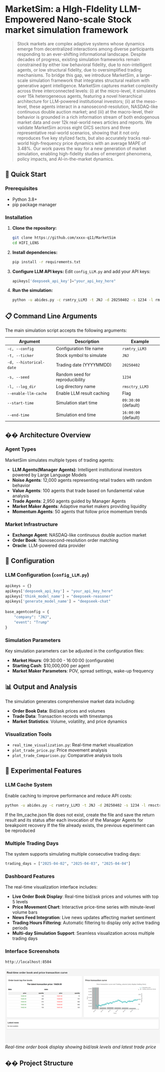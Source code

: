 
# MarketSim: a HIgh-FIdelity LLM-Empowered Nano-scale Stock market simulation framework

> Stock markets are complex adaptive systems whose dynamics emerge from decentralized interactions among diverse participants responding to an ever-shifting informational landscape. Despite decades of progress, existing simulation frameworks remain constrained by either low behavioral fidelity, due to non-intelligent agents, or low structural fidelity, due to oversimplified trading mechanisms. To bridge this gap, we introduce MarketSim, a large-scale simulation framework that integrates structural realism with generative agent intelligence. MarketSim captures market complexity across three interconnected levels: (i) at the micro-level, it simulates over 15k heterogeneous agents, featuring a novel hierarchical architecture for LLM-powered institutional investors; (ii) at the meso-level, these agents interact in a nanosecond-resolution, NASDAQ-like continuous double auction market; and (iii) at the macro-level, their behavior is grounded in a rich information stream of both endogenous market data and over 12k real-world news articles and reports. We validate MarketSim across eight GICS sectors and three representative real-world scenarios, showing that it not only reproduces five key stylized facts, but also accurately tracks real-world high-frequency price dynamics with an average MAPE of 3.48%. Our work paves the way for a new generation of market simulation, enabling high-fidelity studies of emergent phenomena, policy impacts, and AI-in-the-market dynamics.

## 🚀 Quick Start

### Prerequisites

- Python 3.8+
- pip package manager

### Installation

1. **Clone the repository:**
   ```bash
   git clone https://github.com/xxxx-q11/MarketSim
   cd HIFI_LENS
   ```

2. **Install dependencies:**
   ```bash
   pip install -r requirements.txt
   ```

3. **Configure LLM API keys:**
   Edit `config_LLM.py` and add your API keys:
   ```python
   apikeys['deepseek_api_key']="your_api_key_here"
   ```

4. **Run the simulation:**
   ```bash
   python -u abides.py -c rsmtry_LLM3 -t JNJ -d 20250402 -s 1234 -l rmsctry_LLM3 --enable-llm-cache
   ```

## 📋 Command Line Arguments

The main simulation script accepts the following arguments:

| Argument | Description | Example |
|----------|-------------|---------|
| `-c, --config` | Configuration file name | `rsmtry_LLM3` |
| `-t, --ticker` | Stock symbol to simulate | `JNJ` |
| `-d, --historical-date` | Trading date (YYYYMMDD) | `20250402` |
| `-s, --seed` | Random seed for reproducibility | `1234` |
| `-l, --log_dir` | Log directory name | `rmsctry_LLM3` |
| `--enable-llm-cache` | Enable LLM result caching | Flag |
| `--start-time` | Simulation start time | `09:30:00` (default) |
| `--end-time` | Simulation end time | `16:00:00` (default) |

## ��️ Architecture Overview

### Agent Types

MarketSim simulates multiple types of trading agents:

- **LLM Agents(Manager Agents)**: Intelligent institutional investors powered by Large Language Models
- **Noise Agents**: 12,000 agents representing retail traders with random behavior
- **Value Agents**: 100 agents that trade based on fundamental value analysis
- **Trade Agents**: 2,950 agents guided by Manager Agents
- **Market Maker Agents**: Adaptive market makers providing liquidity
- **Momentum Agents**: 50 agents that follow price momentum trends

### Market Infrastructure

- **Exchange Agent**: NASDAQ-like continuous double auction market
- **Order Book**: Nanosecond-resolution order matching
- **Oracle**: LLM-powered data provider

## 🔧 Configuration

### LLM Configuration (`config_LLM.py`)

```python
apikeys = {}
apikeys['deepseek_api_key'] = "your_api_key_here"
apikeys['think_model_name'] = "deepseek-reasoner"
apikeys['generate_model_name'] = "deepseek-chat"

base_agentconfig = {
    "company": "JNJ",
    "event": "Trump"
}
```

### Simulation Parameters

Key simulation parameters can be adjusted in the configuration files:

- **Market Hours**: 09:30:00 - 16:00:00 (configurable)
- **Starting Cash**: $10,000,000 per agent
- **Market Maker Parameters**: POV, spread settings, wake-up frequency

## 📊 Output and Analysis

The simulation generates comprehensive market data including:

- **Order Book Data**: Bid/ask prices and volumes
- **Trade Data**: Transaction records with timestamps
- **Market Statistics**: Volume, volatility, and price dynamics

### Visualization Tools

- `real_time_visualization.py`: Real-time market visualization
- `plot_trade_price.py`: Price movement analysis
- `plot_trade_Comparison.py`: Comparative analysis tools

## 🧪 Experimental Features

### LLM Cache System

Enable caching to improve performance and reduce API costs:
```bash
python -u abides.py -c rsmtry_LLM3 -t JNJ -d 20250402 -s 1234 -l rmsctry_LLM3 --enable-llm-cache
```
If the llm_cache.json file does not exist, create the file and save the return result and its status after each invocation of the Manager Agents for breakpoint recovery
If the file already exists, the previous experiment can be reproduced
### Multiple Trading Days

The system supports simulating multiple consecutive trading days:
```python
trading_days = ["2025-04-02", "2025-04-03", "2025-04-04"]
```
### Dashboard Features

The real-time visualization interface includes:

- **Live Order Book Display**: Real-time bid/ask prices and volumes with top 5 levels
- **Price Movement Chart**: Interactive price-time series with minute-level volume bars
- **News Feed Integration**: Live news updates affecting market sentiment
- **Trading Hours Filtering**: Automatic filtering to display only active trading periods
- **Multi-day Simulation Support**: Seamless visualization across multiple trading days

### Interface Screenshots
```bash
http://localhost:8504
```
![Real-time Order Book Interface](docs/images/orderbook_interface.png)
*Real-time order book display showing bid/ask levels and latest trade price*



## �� Project Structure



